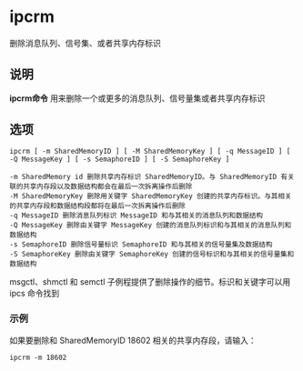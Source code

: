ipcrm
===

删除消息队列、信号集、或者共享内存标识

## 说明

**ipcrm命令** 用来删除一个或更多的消息队列、信号量集或者共享内存标识

## 选项

```
ipcrm [ -m SharedMemoryID ] [ -M SharedMemoryKey ] [ -q MessageID ] [ -Q MessageKey ] [ -s SemaphoreID ] [ -S SemaphoreKey ]
```

  

```
-m SharedMemory id 删除共享内存标识 SharedMemoryID。与 SharedMemoryID 有关联的共享内存段以及数据结构都会在最后一次拆离操作后删除
-M SharedMemoryKey 删除用关键字 SharedMemoryKey 创建的共享内存标识。与其相关的共享内存段和数据结构段都将在最后一次拆离操作后删除
-q MessageID 删除消息队列标识 MessageID 和与其相关的消息队列和数据结构
-Q MessageKey 删除由关键字 MessageKey 创建的消息队列标识和与其相关的消息队列和数据结构
-s SemaphoreID 删除信号量标识 SemaphoreID 和与其相关的信号量集及数据结构
-S SemaphoreKey 删除由关键字 SemaphoreKey 创建的信号标识和与其相关的信号量集和数据结构
```

msgctl、shmctl 和 semctl 子例程提供了删除操作的细节。标识和关键字可以用 ipcs 命令找到

### 示例  

如果要删除和 SharedMemoryID 18602 相关的共享内存段，请输入：

```
ipcrm -m 18602
```


